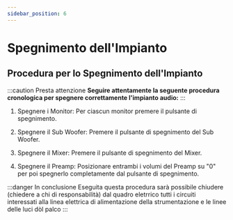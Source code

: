 ```yaml
---
sidebar_position: 6
---
```


# Spegnimento dell'Impianto
## Procedura per lo Spegnimento dell'Impianto

:::caution Presta attenzione
**Seguire attentamente la seguente procedura cronologica per spegnere correttamente l'impianto audio:**
:::
1. Spegnere i Monitor: Per ciascun monitor premere il pulsante di spegnimento.

2. Spegnere il Sub Woofer: Premere il pulsante di spegnimento del Sub Woofer.

3. Spegnere il Mixer: Premere il pulsante di spegnimento del Mixer.

4. Spegnere il Preamp: Posizionare entrambi i volumi del Preamp su "0" per poi spegnerlo completamente dal pulsante di spegnimento.


:::danger In conclusione
Eseguita questa procedura sarà possibile chiudere (chiedere a chi di responsabilità) dal quadro eletrrico tutti i circuiti interessati alla linea elettrica di alimentazione della strumentazione e le linee delle luci dòl palco
:::